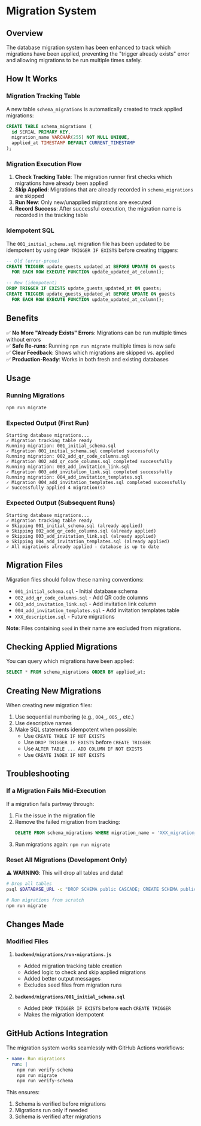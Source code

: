 # Migration System

## Overview

The database migration system has been enhanced to track which migrations have been applied, preventing the "trigger already exists" error and allowing migrations to be run multiple times safely.

## How It Works

### Migration Tracking Table

A new table `schema_migrations` is automatically created to track applied migrations:

```sql
CREATE TABLE schema_migrations (
  id SERIAL PRIMARY KEY,
  migration_name VARCHAR(255) NOT NULL UNIQUE,
  applied_at TIMESTAMP DEFAULT CURRENT_TIMESTAMP
);
```

### Migration Execution Flow

1. **Check Tracking Table**: The migration runner first checks which migrations have already been applied
2. **Skip Applied**: Migrations that are already recorded in `schema_migrations` are skipped
3. **Run New**: Only new/unapplied migrations are executed
4. **Record Success**: After successful execution, the migration name is recorded in the tracking table

### Idempotent SQL

The `001_initial_schema.sql` migration file has been updated to be idempotent by using `DROP TRIGGER IF EXISTS` before creating triggers:

```sql
-- Old (error-prone)
CREATE TRIGGER update_guests_updated_at BEFORE UPDATE ON guests
  FOR EACH ROW EXECUTE FUNCTION update_updated_at_column();

-- New (idempotent)
DROP TRIGGER IF EXISTS update_guests_updated_at ON guests;
CREATE TRIGGER update_guests_updated_at BEFORE UPDATE ON guests
  FOR EACH ROW EXECUTE FUNCTION update_updated_at_column();
```

## Benefits

✅ **No More "Already Exists" Errors**: Migrations can be run multiple times without errors  
✅ **Safe Re-runs**: Running `npm run migrate` multiple times is now safe  
✅ **Clear Feedback**: Shows which migrations are skipped vs. applied  
✅ **Production-Ready**: Works in both fresh and existing databases  

## Usage

### Running Migrations

```bash
npm run migrate
```

### Expected Output (First Run)

```
Starting database migrations...
✓ Migration tracking table ready
Running migration: 001_initial_schema.sql
✓ Migration 001_initial_schema.sql completed successfully
Running migration: 002_add_qr_code_columns.sql
✓ Migration 002_add_qr_code_columns.sql completed successfully
Running migration: 003_add_invitation_link.sql
✓ Migration 003_add_invitation_link.sql completed successfully
Running migration: 004_add_invitation_templates.sql
✓ Migration 004_add_invitation_templates.sql completed successfully
✓ Successfully applied 4 migration(s)
```

### Expected Output (Subsequent Runs)

```
Starting database migrations...
✓ Migration tracking table ready
⊘ Skipping 001_initial_schema.sql (already applied)
⊘ Skipping 002_add_qr_code_columns.sql (already applied)
⊘ Skipping 003_add_invitation_link.sql (already applied)
⊘ Skipping 004_add_invitation_templates.sql (already applied)
✓ All migrations already applied - database is up to date
```

## Migration Files

Migration files should follow these naming conventions:
- `001_initial_schema.sql` - Initial database schema
- `002_add_qr_code_columns.sql` - Add QR code columns
- `003_add_invitation_link.sql` - Add invitation link column
- `004_add_invitation_templates.sql` - Add invitation templates table
- `XXX_description.sql` - Future migrations

**Note**: Files containing `seed` in their name are excluded from migrations.

## Checking Applied Migrations

You can query which migrations have been applied:

```sql
SELECT * FROM schema_migrations ORDER BY applied_at;
```

## Creating New Migrations

When creating new migration files:

1. Use sequential numbering (e.g., `004_`, `005_`, etc.)
2. Use descriptive names
3. Make SQL statements idempotent when possible:
   - Use `CREATE TABLE IF NOT EXISTS`
   - Use `DROP TRIGGER IF EXISTS` before `CREATE TRIGGER`
   - Use `ALTER TABLE ... ADD COLUMN IF NOT EXISTS`
   - Use `CREATE INDEX IF NOT EXISTS`

## Troubleshooting

### If a Migration Fails Mid-Execution

If a migration fails partway through:

1. Fix the issue in the migration file
2. Remove the failed migration from tracking:
   ```sql
   DELETE FROM schema_migrations WHERE migration_name = 'XXX_migration_name.sql';
   ```
3. Run migrations again: `npm run migrate`

### Reset All Migrations (Development Only)

⚠️ **WARNING**: This will drop all tables and data!

```bash
# Drop all tables
psql $DATABASE_URL -c "DROP SCHEMA public CASCADE; CREATE SCHEMA public;"

# Run migrations from scratch
npm run migrate
```

## Changes Made

### Modified Files

1. **`backend/migrations/run-migrations.js`**
   - Added migration tracking table creation
   - Added logic to check and skip applied migrations
   - Added better output messages
   - Excludes seed files from migration runs

2. **`backend/migrations/001_initial_schema.sql`**
   - Added `DROP TRIGGER IF EXISTS` before each `CREATE TRIGGER`
   - Makes the migration idempotent

## GitHub Actions Integration

The migration system works seamlessly with GitHub Actions workflows:

```yaml
- name: Run migrations
  run: |
    npm run verify-schema
    npm run migrate
    npm run verify-schema
```

This ensures:
1. Schema is verified before migrations
2. Migrations run only if needed
3. Schema is verified after migrations
